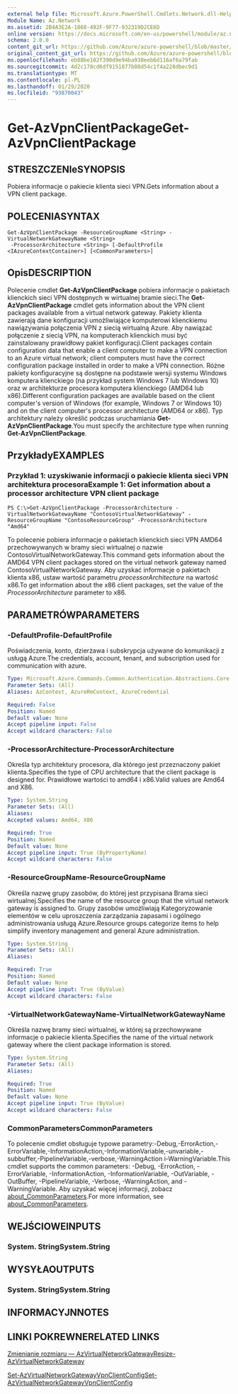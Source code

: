 ```yaml
---
external help file: Microsoft.Azure.PowerShell.Cmdlets.Network.dll-Help.xml
Module Name: Az.Network
ms.assetid: 2B4A3E2A-1868-492F-9F77-932319D2CE6D
online version: https://docs.microsoft.com/en-us/powershell/module/az.network/get-azvpnclientpackage
schema: 2.0.0
content_git_url: https://github.com/Azure/azure-powershell/blob/master/src/Network/Network/help/Get-AzVpnClientPackage.md
original_content_git_url: https://github.com/Azure/azure-powershell/blob/master/src/Network/Network/help/Get-AzVpnClientPackage.md
ms.openlocfilehash: eb88be102f390d9e94ba938eeb6d116af6a79fab
ms.sourcegitcommit: 4d2c178cd6df9151877b08d54c1f4a228dbec9d1
ms.translationtype: MT
ms.contentlocale: pl-PL
ms.lasthandoff: 01/29/2020
ms.locfileid: "93870043"
---
```

# <span data-ttu-id="85273-101">Get-AzVpnClientPackage</span><span class="sxs-lookup"><span data-stu-id="85273-101">Get-AzVpnClientPackage</span></span>

## <span data-ttu-id="85273-102">STRESZCZENIe</span><span class="sxs-lookup"><span data-stu-id="85273-102">SYNOPSIS</span></span>
<span data-ttu-id="85273-103">Pobiera informacje o pakiecie klienta sieci VPN.</span><span class="sxs-lookup"><span data-stu-id="85273-103">Gets information about a VPN client package.</span></span>

## <span data-ttu-id="85273-104">POLECENIA</span><span class="sxs-lookup"><span data-stu-id="85273-104">SYNTAX</span></span>

```
Get-AzVpnClientPackage -ResourceGroupName <String> -VirtualNetworkGatewayName <String>
 -ProcessorArchitecture <String> [-DefaultProfile <IAzureContextContainer>] [<CommonParameters>]
```

## <span data-ttu-id="85273-105">Opis</span><span class="sxs-lookup"><span data-stu-id="85273-105">DESCRIPTION</span></span>
<span data-ttu-id="85273-106">Polecenie cmdlet **Get-AzVpnClientPackage** pobiera informacje o pakietach klienckich sieci VPN dostępnych w wirtualnej bramie sieci.</span><span class="sxs-lookup"><span data-stu-id="85273-106">The **Get-AzVpnClientPackage** cmdlet gets information about the VPN client packages available from a virtual network gateway.</span></span>
<span data-ttu-id="85273-107">Pakiety klienta zawierają dane konfiguracji umożliwiające komputerowi klienckiemu nawiązywania połączenia VPN z siecią wirtualną Azure. Aby nawiązać połączenie z siecią VPN, na komputerach klienckich musi być zainstalowany prawidłowy pakiet konfiguracji.</span><span class="sxs-lookup"><span data-stu-id="85273-107">Client packages contain configuration data that enable a client computer to make a VPN connection to an Azure virtual network; client computers must have the correct configuration package installed in order to make a VPN connection.</span></span>
<span data-ttu-id="85273-108">Różne pakiety konfiguracyjne są dostępne na podstawie wersji systemu Windows komputera klienckiego (na przykład system Windows 7 lub Windows 10) oraz w architekturze procesora komputera klienckiego (AMD64 lub x86).</span><span class="sxs-lookup"><span data-stu-id="85273-108">Different configuration packages are available based on the client computer's version of Windows (for example, Windows 7 or Windows 10) and on the client computer's processor architecture (AMD64 or x86).</span></span>
<span data-ttu-id="85273-109">Typ architektury należy określić podczas uruchamiania **Get-AzVpnClientPackage**.</span><span class="sxs-lookup"><span data-stu-id="85273-109">You must specify the architecture type when running **Get-AzVpnClientPackage**.</span></span>

## <span data-ttu-id="85273-110">Przykłady</span><span class="sxs-lookup"><span data-stu-id="85273-110">EXAMPLES</span></span>

### <span data-ttu-id="85273-111">Przykład 1: uzyskiwanie informacji o pakiecie klienta sieci VPN architektura procesora</span><span class="sxs-lookup"><span data-stu-id="85273-111">Example 1: Get information about a processor architecture VPN client package</span></span>
```
PS C:\>Get-AzVpnClientPackage -ProcessorArchitecture -VirtualNetworkGatewayName "ContosoVirtualNetworkGateway" -ResourceGroupName "ContosoResourceGroup" -ProcessorArchitecture "Amd64"
```

<span data-ttu-id="85273-112">To polecenie pobiera informacje o pakietach klienckich sieci VPN AMD64 przechowywanych w bramy sieci wirtualnej o nazwie ContosoVirtualNetworkGateway.</span><span class="sxs-lookup"><span data-stu-id="85273-112">This command gets information about the AMD64 VPN client packages stored on the virtual network gateway named ContosoVirtualNetworkGateway.</span></span>
<span data-ttu-id="85273-113">Aby uzyskać informacje o pakietach klienta x86, ustaw wartość parametru *processorArchitecture* na wartość x86.</span><span class="sxs-lookup"><span data-stu-id="85273-113">To get information about the x86 client packages, set the value of the *ProcessorArchitecture* parameter to x86.</span></span>

## <span data-ttu-id="85273-114">PARAMETRÓW</span><span class="sxs-lookup"><span data-stu-id="85273-114">PARAMETERS</span></span>

### <span data-ttu-id="85273-115">-DefaultProfile</span><span class="sxs-lookup"><span data-stu-id="85273-115">-DefaultProfile</span></span>
<span data-ttu-id="85273-116">Poświadczenia, konto, dzierżawa i subskrypcja używane do komunikacji z usługą Azure.</span><span class="sxs-lookup"><span data-stu-id="85273-116">The credentials, account, tenant, and subscription used for communication with azure.</span></span>

```yaml
Type: Microsoft.Azure.Commands.Common.Authentication.Abstractions.Core.IAzureContextContainer
Parameter Sets: (All)
Aliases: AzContext, AzureRmContext, AzureCredential

Required: False
Position: Named
Default value: None
Accept pipeline input: False
Accept wildcard characters: False
```

### <span data-ttu-id="85273-117">-ProcessorArchitecture</span><span class="sxs-lookup"><span data-stu-id="85273-117">-ProcessorArchitecture</span></span>
<span data-ttu-id="85273-118">Określa typ architektury procesora, dla którego jest przeznaczony pakiet klienta.</span><span class="sxs-lookup"><span data-stu-id="85273-118">Specifies the type of CPU architecture that the client package is designed for.</span></span>
<span data-ttu-id="85273-119">Prawidłowe wartości to amd64 i x86.</span><span class="sxs-lookup"><span data-stu-id="85273-119">Valid values are Amd64 and X86.</span></span>

```yaml
Type: System.String
Parameter Sets: (All)
Aliases:
Accepted values: Amd64, X86

Required: True
Position: Named
Default value: None
Accept pipeline input: True (ByPropertyName)
Accept wildcard characters: False
```

### <span data-ttu-id="85273-120">-ResourceGroupName</span><span class="sxs-lookup"><span data-stu-id="85273-120">-ResourceGroupName</span></span>
<span data-ttu-id="85273-121">Określa nazwę grupy zasobów, do której jest przypisana Brama sieci wirtualnej.</span><span class="sxs-lookup"><span data-stu-id="85273-121">Specifies the name of the resource group that the virtual network gateway is assigned to.</span></span>
<span data-ttu-id="85273-122">Grupy zasobów umożliwiają Kategoryzowanie elementów w celu uproszczenia zarządzania zapasami i ogólnego administrowania usługą Azure.</span><span class="sxs-lookup"><span data-stu-id="85273-122">Resource groups categorize items to help simplify inventory management and general Azure administration.</span></span>

```yaml
Type: System.String
Parameter Sets: (All)
Aliases:

Required: True
Position: Named
Default value: None
Accept pipeline input: True (ByValue)
Accept wildcard characters: False
```

### <span data-ttu-id="85273-123">-VirtualNetworkGatewayName</span><span class="sxs-lookup"><span data-stu-id="85273-123">-VirtualNetworkGatewayName</span></span>
<span data-ttu-id="85273-124">Określa nazwę bramy sieci wirtualnej, w której są przechowywane informacje o pakiecie klienta.</span><span class="sxs-lookup"><span data-stu-id="85273-124">Specifies the name of the virtual network gateway where the client package information is stored.</span></span>

```yaml
Type: System.String
Parameter Sets: (All)
Aliases:

Required: True
Position: Named
Default value: None
Accept pipeline input: True (ByValue)
Accept wildcard characters: False
```

### <span data-ttu-id="85273-125">CommonParameters</span><span class="sxs-lookup"><span data-stu-id="85273-125">CommonParameters</span></span>
<span data-ttu-id="85273-126">To polecenie cmdlet obsługuje typowe parametry:-Debug,-ErrorAction,-ErrorVariable,-InformationAction,-InformationVariable,-unvariable,-subbuffer,-PipelineVariable,-verbose,-WarningAction i-WarningVariable.</span><span class="sxs-lookup"><span data-stu-id="85273-126">This cmdlet supports the common parameters: -Debug, -ErrorAction, -ErrorVariable, -InformationAction, -InformationVariable, -OutVariable, -OutBuffer, -PipelineVariable, -Verbose, -WarningAction, and -WarningVariable.</span></span> <span data-ttu-id="85273-127">Aby uzyskać więcej informacji, zobacz [about_CommonParameters](https://go.microsoft.com/fwlink/?LinkID=113216).</span><span class="sxs-lookup"><span data-stu-id="85273-127">For more information, see [about_CommonParameters](https://go.microsoft.com/fwlink/?LinkID=113216).</span></span>

## <span data-ttu-id="85273-128">WEJŚCIOWE</span><span class="sxs-lookup"><span data-stu-id="85273-128">INPUTS</span></span>

### <span data-ttu-id="85273-129">System. String</span><span class="sxs-lookup"><span data-stu-id="85273-129">System.String</span></span>

## <span data-ttu-id="85273-130">WYSYŁA</span><span class="sxs-lookup"><span data-stu-id="85273-130">OUTPUTS</span></span>

### <span data-ttu-id="85273-131">System. String</span><span class="sxs-lookup"><span data-stu-id="85273-131">System.String</span></span>

## <span data-ttu-id="85273-132">INFORMACYJN</span><span class="sxs-lookup"><span data-stu-id="85273-132">NOTES</span></span>

## <span data-ttu-id="85273-133">LINKI POKREWNE</span><span class="sxs-lookup"><span data-stu-id="85273-133">RELATED LINKS</span></span>

[<span data-ttu-id="85273-134">Zmienianie rozmiaru — AzVirtualNetworkGateway</span><span class="sxs-lookup"><span data-stu-id="85273-134">Resize-AzVirtualNetworkGateway</span></span>](./Resize-AzVirtualNetworkGateway.md)

[<span data-ttu-id="85273-135">Set-AzVirtualNetworkGatewayVpnClientConfig</span><span class="sxs-lookup"><span data-stu-id="85273-135">Set-AzVirtualNetworkGatewayVpnClientConfig</span></span>](./Set-AzVirtualNetworkGatewayVpnClientConfig.md)


